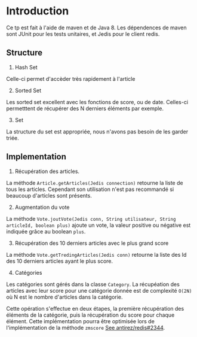 Introduction
==================

Ce tp est fait à l'aide de maven et de Java 8.
Les dépendences de maven sont JUnit pour les tests unitaires, et Jedis pour le client redis.

Structure
--------------------

1. Hash Set

Celle-ci permet d'accèder très rapidement à l'article

2. Sorted Set

Les sorted set excellent avec les fonctions de score, ou de date.
Celles-ci permetttent de récupérer des N derniers éléments par exemple.

3. Set

La structure du set est appropriée, nous n'avons pas besoin de les garder triée.


Implementation
-------------------

1. Récupération des articles.


La méthode `Article.getArticles(Jedis connection)` retourne la liste de tous les articles.
Cependant son utilisation n'est pas recommandé si beaucoup d'articles sont présents.

2. Augmentation du vote
 
La méthode `Vote.joutVote(Jedis conn, String utilisateur, String articleId, boolean plus)` ajoute un vote, la valeur positive
ou négative est indiquée grâce au boolean `plus`. 

3. Récupération des 10 derniers articles avec le plus grand score

La méthode `Vote.getTredingArticles(Jedis conn)` retourne la liste des Id des 10 derniers articles ayant le plus score.


4. Catégories

Les catégories sont gérés dans la classe `Category`.
La récupéation des articles avec leur score pour une catégorie donnée est de complexité `O(2N)` où N est le nombre 
d'articles dans la catégorie.

Cette opération s'effectue en deux étapes, la première récupération des éléments de la catégorie, puis la récupération
du score pour chaque élément. Cette implémentation pourra être optimisée lors de l'implémentation de la méthode `zmscore` [See antirez/redis#2344](https://github.com/antirez/redis/issues/2344).


 
